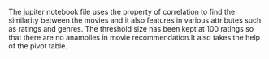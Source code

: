 The jupiter notebook file uses the property of correlation to find the similarity between the movies and it also features
in various attributes such as ratings and genres. The threshold size has been kept at 100 ratings so that there are no anamolies
in movie recommendation.It also takes the help of the pivot table.
